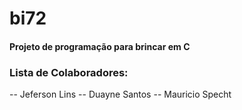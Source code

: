 # bi72

#### Projeto de programação para brincar em C
### Lista de Colaboradores:

-- Jeferson Lins
-- Duayne Santos
-- Mauricio Specht


